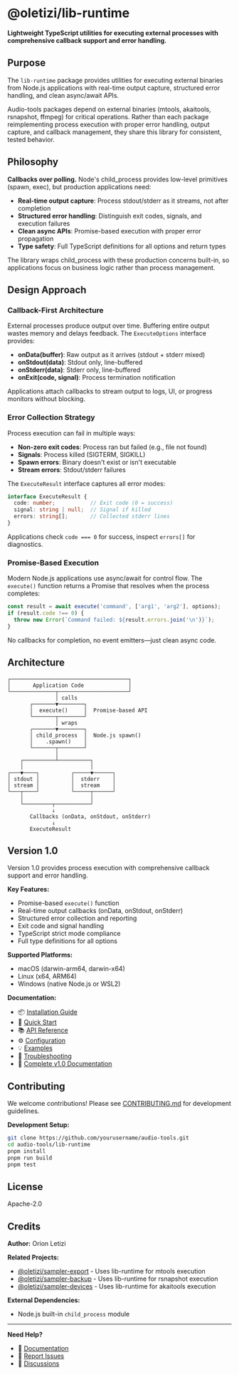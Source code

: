 # @oletizi/lib-runtime

**Lightweight TypeScript utilities for executing external processes with comprehensive callback support and error handling.**

## Purpose

The `lib-runtime` package provides utilities for executing external binaries from Node.js applications with real-time output capture, structured error handling, and clean async/await APIs.

Audio-tools packages depend on external binaries (mtools, akaitools, rsnapshot, ffmpeg) for critical operations. Rather than each package reimplementing process execution with proper error handling, output capture, and callback management, they share this library for consistent, tested behavior.

## Philosophy

**Callbacks over polling.** Node's child_process provides low-level primitives (spawn, exec), but production applications need:

- **Real-time output capture**: Process stdout/stderr as it streams, not after completion
- **Structured error handling**: Distinguish exit codes, signals, and execution failures
- **Clean async APIs**: Promise-based execution with proper error propagation
- **Type safety**: Full TypeScript definitions for all options and return types

The library wraps child_process with these production concerns built-in, so applications focus on business logic rather than process management.

## Design Approach

### Callback-First Architecture

External processes produce output over time. Buffering entire output wastes memory and delays feedback. The `ExecuteOptions` interface provides:

- **onData(buffer)**: Raw output as it arrives (stdout + stderr mixed)
- **onStdout(data)**: Stdout only, line-buffered
- **onStderr(data)**: Stderr only, line-buffered
- **onExit(code, signal)**: Process termination notification

Applications attach callbacks to stream output to logs, UI, or progress monitors without blocking.

### Error Collection Strategy

Process execution can fail in multiple ways:

- **Non-zero exit codes**: Process ran but failed (e.g., file not found)
- **Signals**: Process killed (SIGTERM, SIGKILL)
- **Spawn errors**: Binary doesn't exist or isn't executable
- **Stream errors**: Stdout/stderr failures

The `ExecuteResult` interface captures all error modes:

```typescript
interface ExecuteResult {
  code: number;           // Exit code (0 = success)
  signal: string | null;  // Signal if killed
  errors: string[];       // Collected stderr lines
}
```

Applications check `code === 0` for success, inspect `errors[]` for diagnostics.

### Promise-Based Execution

Modern Node.js applications use async/await for control flow. The `execute()` function returns a Promise that resolves when the process completes:

```typescript
const result = await execute('command', ['arg1', 'arg2'], options);
if (result.code !== 0) {
  throw new Error(`Command failed: ${result.errors.join('\n')}`);
}
```

No callbacks for completion, no event emitters—just clean async code.

## Architecture

```
┌─────────────────────────────────────┐
│       Application Code              │
└──────────────┬──────────────────────┘
               │ calls
       ┌───────▼────────┐
       │  execute()     │  Promise-based API
       └───────┬────────┘
               │ wraps
       ┌───────▼────────┐
       │ child_process  │  Node.js spawn()
       │    .spawn()    │
       └───────┬────────┘
               │
    ┌──────────┴──────────┐
    │                     │
┌───▼────┐          ┌─────▼──────┐
│ stdout │          │  stderr    │
│ stream │          │  stream    │
└───┬────┘          └─────┬──────┘
    │                     │
    └─────────┬───────────┘
              ↓
       Callbacks (onData, onStdout, onStderr)
              ↓
       ExecuteResult
```

## Version 1.0

Version 1.0 provides process execution with comprehensive callback support and error handling.

**Key Features:**
- Promise-based `execute()` function
- Real-time output callbacks (onData, onStdout, onStderr)
- Structured error collection and reporting
- Exit code and signal handling
- TypeScript strict mode compliance
- Full type definitions for all options

**Supported Platforms:**
- macOS (darwin-arm64, darwin-x64)
- Linux (x64, ARM64)
- Windows (native Node.js or WSL2)

**Documentation:**

- 📦 [Installation Guide](./docs/1.0/installation.md)
- 🚀 [Quick Start](./docs/1.0/quick-start.md)
- 📚 [API Reference](./docs/1.0/api-reference.md)
- ⚙️ [Configuration](./docs/1.0/configuration.md)
- 💡 [Examples](./docs/1.0/examples.md)
- 🔧 [Troubleshooting](./docs/1.0/troubleshooting.md)
- 📖 [Complete v1.0 Documentation](./docs/1.0/README.md)

## Contributing

We welcome contributions! Please see [CONTRIBUTING.md](../../CONTRIBUTING.md) for development guidelines.

**Development Setup:**
```bash
git clone https://github.com/yourusername/audio-tools.git
cd audio-tools/lib-runtime
pnpm install
pnpm run build
pnpm test
```

## License

Apache-2.0

## Credits

**Author:** Orion Letizi

**Related Projects:**
- [@oletizi/sampler-export](https://www.npmjs.com/package/@oletizi/sampler-export) - Uses lib-runtime for mtools execution
- [@oletizi/sampler-backup](https://www.npmjs.com/package/@oletizi/sampler-backup) - Uses lib-runtime for rsnapshot execution
- [@oletizi/sampler-devices](https://www.npmjs.com/package/@oletizi/sampler-devices) - Uses lib-runtime for akaitools execution

**External Dependencies:**
- Node.js built-in `child_process` module

---

**Need Help?**

- 📖 [Documentation](./docs/1.0/README.md)
- 🐛 [Report Issues](https://github.com/yourusername/audio-tools/issues)
- 💬 [Discussions](https://github.com/yourusername/audio-tools/discussions)
